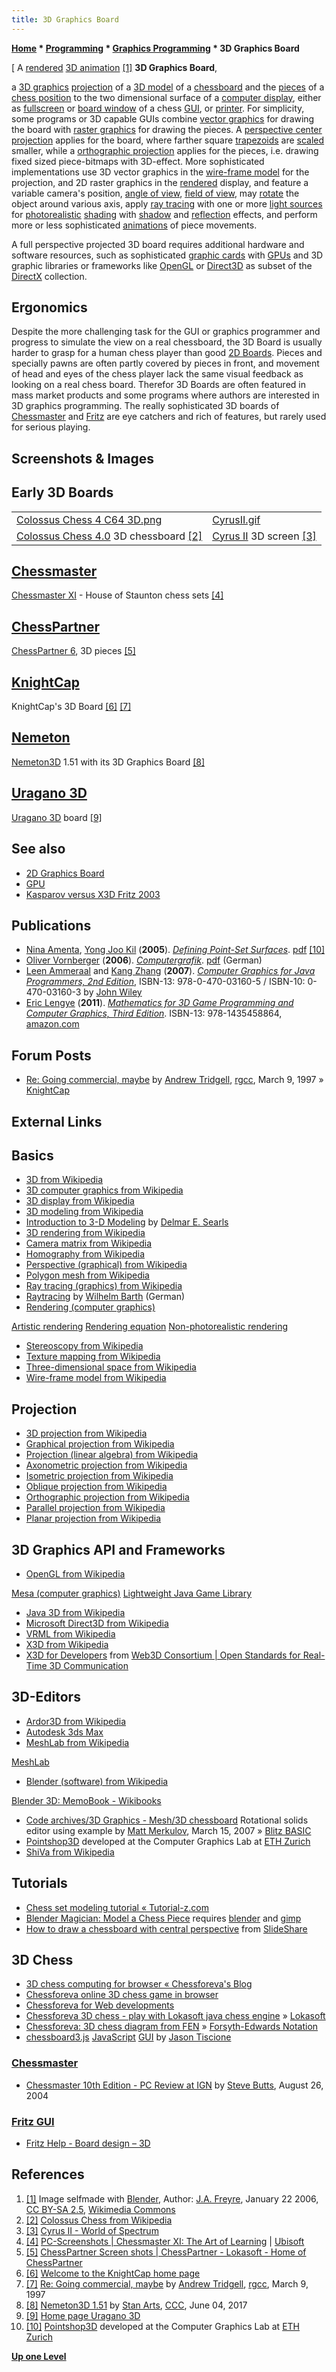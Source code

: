 ```yaml
---
title: 3D Graphics Board
---
```

**[Home](Home "Home") * [Programming](Programming "Programming") * [Graphics Programming](Graphics_Programming "Graphics Programming") * 3D Graphics Board**

\[ A [rendered](https://en.wikipedia.org/wiki/3D_rendering) [3D animation](https://en.wikipedia.org/wiki/Computer_animation) <a id="cite-note-1" href="#cite-ref-1">[1]</a>
**3D Graphics Board**,

a [3D graphics](https://en.wikipedia.org/wiki/3D_computer_graphics) [projection](https://en.wikipedia.org/wiki/3D_projection) of a [3D model](https://en.wikipedia.org/wiki/3D_modeling) of a [chessboard](Chessboard "Chessboard") and the [pieces](Pieces "Pieces") of a [chess position](Chess_Position "Chess Position") to the two dimensional surface of a [computer display](https://en.wikipedia.org/wiki/Computer_monitor), either as [fullscreen](https://en.wikipedia.org/wiki/Fullscreen) or [board window](GUI#BoardWindow "GUI") of a chess [GUI](GUI "GUI"), or [printer](https://en.wikipedia.org/wiki/Printer_%28computing%29). For simplicity, some programs or 3D capable GUIs combine [vector graphics](https://en.wikipedia.org/wiki/Vector_graphics) for drawing the board with [raster graphics](https://en.wikipedia.org/wiki/Raster_graphics) for drawing the pieces. A [perspective center projection](https://en.wikipedia.org/wiki/3D_projection#Perspective_projection) applies for the board, where farther square [trapezoids](https://en.wikipedia.org/wiki/Trapezoid) are [scaled](https://en.wikipedia.org/wiki/Image_scaling) smaller, while a [orthographic projection](https://en.wikipedia.org/wiki/Orthographic_projection) applies for the pieces, i.e. drawing fixed sized piece-bitmaps with 3D-effect. More sophisticated implementations use 3D vector graphics in the [wire-frame model](https://en.wikipedia.org/wiki/Wire-frame_model) for the projection, and 2D raster graphics in the [rendered](https://en.wikipedia.org/wiki/3D_rendering) display, and feature a variable camera's position, [angle of view](https://en.wikipedia.org/wiki/Angle_of_view), [field of view](https://en.wikipedia.org/wiki/Field_of_view), may [rotate](https://en.wikipedia.org/wiki/Rotation) the object around various axis, apply [ray tracing](https://en.wikipedia.org/wiki/Ray_tracing_%28graphics%29) with one or more [light sources](https://en.wikipedia.org/wiki/Light#Light_sources) for [photorealistic](https://en.wikipedia.org/wiki/Photorealism) [shading](https://en.wikipedia.org/wiki/Shading) with [shadow](https://en.wikipedia.org/wiki/Shadow) and [reflection](https://en.wikipedia.org/wiki/Reflection_%28computer_graphics%29) effects, and perform more or less sophisticated [animations](https://en.wikipedia.org/wiki/Computer_animation) of piece movements.

A full perspective projected 3D board requires additional hardware and software resources, such as sophisticated [graphic cards](https://en.wikipedia.org/wiki/Video_card) with [GPUs](GPU "GPU") and 3D graphic libraries or frameworks like [OpenGL](https://en.wikipedia.org/wiki/OpenGL) or [Direct3D](https://en.wikipedia.org/wiki/Microsoft_Direct3D) as subset of the [DirectX](https://en.wikipedia.org/wiki/DirectX) collection.

## Ergonomics

Despite the more challenging task for the GUI or graphics programmer and progress to simulate the view on a real chessboard, the 3D Board is usually harder to grasp for a human chess player than good [2D Boards](2D_Graphics_Board "2D Graphics Board"). Pieces and specially pawns are often partly covered by pieces in front, and movement of head and eyes of the chess player lack the same visual feedback as looking on a real chess board. Therefor 3D Boards are often featured in mass market products and some programs where authors are interested in 3D graphics programming. The really sophisticated 3D boards of [Chessmaster](Chessmaster "Chessmaster") and [Fritz](Fritz "Fritz") are eye catchers and rich of features, but rarely used for serious playing.

## Screenshots & Images

## Early 3D Boards

|  |  |
| --- | --- |
| [Colossus Chess 4 C64 3D.png](https://en.wikipedia.org/wiki/Colossus_Chess) | [CyrusII.gif](http://www.worldofspectrum.org/infoseekid.cgi?id=0001213) |
| [Colossus Chess 4.0](Colossus_Chess "Colossus Chess") 3D chessboard <a id="cite-note-2" href="#cite-ref-2">[2]</a> | [Cyrus II](Cyrus "Cyrus") 3D screen <a id="cite-note-3" href="#cite-ref-3">[3]</a> |

## [Chessmaster](Chessmaster "Chessmaster")

[](http://chessmaster.de.ubi.com/xi/pcScreens.php)
[Chessmaster XI](Chessmaster "Chessmaster") - House of Staunton chess sets <a id="cite-note-4" href="#cite-ref-4">[4]</a>

## [ChessPartner](ChessPartner "ChessPartner")

[](http://www.lokasoft.nl/chesspartner.aspx)
[ChessPartner 6](ChessPartner "ChessPartner"), 3D pieces <a id="cite-note-5" href="#cite-ref-5">[5]</a>

## [KnightCap](KnightCap "KnightCap")

[](http://www.samba.org/KnightCap/)
KnightCap's 3D Board <a id="cite-note-6" href="#cite-ref-6">[6]</a> <a id="cite-note-7" href="#cite-ref-7">[7]</a>

## [Nemeton](Nemeton "Nemeton")

[](http://www.talkchess.com/forum/viewtopic.php?t=64177)
[Nemeton3D](Nemeton "Nemeton") 1.51 with its 3D Graphics Board <a id="cite-note-8" href="#cite-ref-8">[8]</a>

## [Uragano 3D](Uragano "Uragano")

[](http://www.naddei.it/uragano_3d/)
[Uragano 3D](Uragano "Uragano") board <a id="cite-note-9" href="#cite-ref-9">[9]</a>

## See also

- [2D Graphics Board](2D_Graphics_Board "2D Graphics Board")
- [GPU](GPU "GPU")
- [Kasparov versus X3D Fritz 2003](Kasparov_versus_X3D_Fritz_2003 "Kasparov versus X3D Fritz 2003")

## Publications

- [Nina Amenta](http://www.cs.ucdavis.edu/%7Eamenta/), [Yong Joo Kil](http://graphics.cs.ucdavis.edu/%7Eyjkil/) (**2005**). *[Defining Point-Set Surfaces](http://graphics.cs.ucdavis.edu/%7Eyjkil/pub/defining.html)*. [pdf](http://graphics.stanford.edu/courses/cs468-05-winter/Papers/PCD/amenta_PCD.pdf) <a id="cite-note-10" href="#cite-ref-10">[10]</a>
- [Oliver Vornberger](Oliver_Vornberger "Oliver Vornberger") (**2006**). *[Computergrafik](http://www-lehre.inf.uos.de/%7Ecg/2006/skript/skript.html)*. [pdf](http://www-lehre.inf.uos.de/%7Ecg/2006/PDF/skript.pdf) (German)
- [Leen Ammeraal](Leen_Ammeraal "Leen Ammeraal") and [Kang Zhang](http://www.utdallas.edu/%7Ekzhang/) (**2007**). *[Computer Graphics for Java Programmers, 2nd Edition](http://home.planet.nl/%7Eammeraal/grjava2e.html)*, ISBN-13: 978-0-470-03160-5 / ISBN-10: 0-470-03160-3 by [John Wiley](http://eu.wiley.com/WileyCDA/Section/id-300022.html)
- [Eric Lengye](https://en.wikipedia.org/wiki/Eric_Lengyel) (**2011**). *[Mathematics for 3D Game Programming and Computer Graphics, Third Edition](http://www.mathfor3dgameprogramming.com/)*. ISBN-13: 978-1435458864, [amazon.com](http://www.amazon.com/exec/obidos/tg/detail/-/1435458869)

## Forum Posts

- [Re: Going commercial, maybe](https://groups.google.com/group/rec.games.chess.computer/msg/ded7e4e4304d8d4e) by [Andrew Tridgell](Andrew_Tridgell "Andrew Tridgell"), [rgcc](Computer_Chess_Forums "Computer Chess Forums"), March 9, 1997 » [KnightCap](KnightCap "KnightCap")

## External Links

## Basics

- [3D from Wikipedia](https://en.wikipedia.org/wiki/3D)
- [3D computer graphics from Wikipedia](https://en.wikipedia.org/wiki/3D_computer_graphics)
- [3D display from Wikipedia](https://en.wikipedia.org/wiki/3D_display)
- [3D modeling from Wikipedia](https://en.wikipedia.org/wiki/3D_modeling)
- [Introduction to 3-D Modeling](http://dsearls.org/courses/C122CompSci/Graphics/IntroModeling.htm) by [Delmar E. Searls](http://www.asbury.edu/academics/departments/mathematics/faculty-staff/delmar-searls)
- [3D rendering from Wikipedia](https://en.wikipedia.org/wiki/3D_rendering)
- [Camera matrix from Wikipedia](https://en.wikipedia.org/wiki/Camera_matrix)
- [Homography from Wikipedia](https://en.wikipedia.org/wiki/Homography)
- [Perspective (graphical) from Wikipedia](https://en.wikipedia.org/wiki/Perspective_%28graphical%29)
- [Polygon mesh from Wikipedia](https://en.wikipedia.org/wiki/Polygon_mesh)
- [Ray tracing (graphics) from Wikipedia](https://en.wikipedia.org/wiki/Ray_tracing_%28graphics%29)
- [Raytracing](https://www.ads.tuwien.ac.at/research/Raytracing.html) by [Wilhelm Barth](Wilhelm_Barth "Wilhelm Barth") (German)
- [Rendering (computer graphics)](https://en.wikipedia.org/wiki/Rendering_%28computer_graphics%29)

[Artistic rendering](https://en.wikipedia.org/wiki/Artistic_rendering)
[Rendering equation](https://en.wikipedia.org/wiki/Rendering_equation)
[Non-photorealistic rendering](https://en.wikipedia.org/wiki/Non-photorealistic_rendering)

- [Stereoscopy from Wikipedia](https://en.wikipedia.org/wiki/Stereoscopy)
- [Texture mapping from Wikipedia](https://en.wikipedia.org/wiki/Texture_mapping)
- [Three-dimensional space from Wikipedia](https://en.wikipedia.org/wiki/Three-dimensional_space)
- [Wire-frame model from Wikipedia](https://en.wikipedia.org/wiki/Wire-frame_model)

## Projection

- [3D projection from Wikipedia](https://en.wikipedia.org/wiki/3D_projection)
- [Graphical projection from Wikipedia](https://en.wikipedia.org/https://en.wikipedia.org/wiki/Graphical_projection)
- [Projection (linear algebra) from Wikipedia](https://en.wikipedia.org/wiki/Projection_%28linear_algebra%29)
- [Axonometric projection from Wikipedia](https://en.wikipedia.org/wiki/Axonometric_projection)
- [Isometric projection from Wikipedia](https://en.wikipedia.org/wiki/Isometric_projection)
- [Oblique projection from Wikipedia](https://en.wikipedia.org/wiki/Oblique_projection)
- [Orthographic projection from Wikipedia](https://en.wikipedia.org/wiki/Orthographic_projection)
- [Parallel projection from Wikipedia](https://en.wikipedia.org/wiki/Parallel_projection)
- [Planar projection from Wikipedia](https://en.wikipedia.org/wiki/Planar_projection)

## 3D Graphics API and Frameworks

- [OpenGL from Wikipedia](https://en.wikipedia.org/wiki/OpenGL)

[Mesa (computer graphics)](https://en.wikipedia.org/wiki/Mesa_%28computer_graphics%29)
[Lightweight Java Game Library](https://en.wikipedia.org/wiki/Lightweight_Java_Game_Library)

- [Java 3D from Wikipedia](https://en.wikipedia.org/wiki/Java_3D)
- [Microsoft Direct3D from Wikipedia](https://en.wikipedia.org/wiki/Microsoft_Direct3D)
- [VRML from Wikipedia](https://en.wikipedia.org/wiki/VRML)
- [X3D from Wikipedia](https://en.wikipedia.org/wiki/X3D)
- [X3D for Developers](http://www.web3d.org/x3d/) from [Web3D Consortium | Open Standards for Real-Time 3D Communication](http://www.web3d.org/)

## 3D-Editors

- [Ardor3D from Wikipedia](https://en.wikipedia.org/wiki/Ardor3D)
- [Autodesk 3ds Max](https://en.wikipedia.org/wiki/Autodesk_3ds_Max)
- [MeshLab from Wikipedia](https://en.wikipedia.org/wiki/MeshLab)

[MeshLab](http://meshlab.sourceforge.net/)

- [Blender (software) from Wikipedia](https://en.wikipedia.org/wiki/Blender_%28software%29)

[Blender 3D: MemoBook - Wikibooks](http://en.wikibooks.org/wiki/Blender_3D:_MemoBook)

- [Code archives/3D Graphics - Mesh/3D chessboard](http://www.blitzbasic.com/codearcs/codearcs.php?code=1964) Rotational solids editor using example by [Matt Merkulov](http://ru-ru.facebook.com/MattMerkulov), March 15, 2007 » [Blitz BASIC](https://en.wikipedia.org/wiki/Blitz_BASIC)
- [Pointshop3D](http://graphics.ethz.ch/pointshop3d/) developed at the Computer Graphics Lab at [ETH Zurich](ETH_Zurich "ETH Zurich")
- [ShiVa from Wikipedia](https://en.wikipedia.org/wiki/ShiVa)

## Tutorials

- [Chess set modeling tutorial « Tutorial-z.com](http://tutorial-z.com/chess-set-modeling-tutorial/)
- [Blender Magician: Model a Chess Piece](http://blendermagician.blogspot.de/2012/04/model-chess-piece.html) requires [blender](https://en.wikipedia.org/wiki/Blender_%28software%29) and [gimp](https://en.wikipedia.org/wiki/GIMP)
- [How to draw a chessboard with central perspective](http://www.slideshare.net/Sweedie/chessboard) from [SlideShare](https://en.wikipedia.org/wiki/SlideShare)

## 3D Chess

- [3D chess computing for browser « Chessforeva's Blog](http://chessforeva.wordpress.com/2010/06/26/3d-chess-computing-for-browser/)
- [Chessforeva online 3D chess game in browser](http://chessforeva.appspot.com/)
- [Chessforeva for Web developments](http://chessforeva.blogspot.de/2009/06/chessforeva-for-web-developments.html)
- [Chessforeva 3D chess - play with Lokasoft java chess engine](http://chessforeva.appspot.com/C0_Loka.htm) » [Lokasoft](Lokasoft "Lokasoft")
- [Chessforeva: 3D chess diagram from FEN](http://chessforeva.blogspot.de/2009/10/3d-chess-diagram-from-fen.html) » [Forsyth-Edwards Notation](Forsyth-Edwards_Notation "Forsyth-Edwards Notation")
- [chessboard3.js](http://jtiscione.github.io/chessboard3js/play.html) [JavaScript](JavaScript "JavaScript") [GUI](GUI "GUI") by [Jason Tiscione](index.php?title=Jason_Tiscione&action=edit&redlink=1 "Jason Tiscione (page does not exist)")

### [Chessmaster](Chessmaster "Chessmaster")

- [Chessmaster 10th Edition - PC Review at IGN](http://pc.ign.com/articles/542/542613p1.html) by [Steve Butts](http://stars.ign.com/objects/142/14245913.html), August 26, 2004

### [Fritz GUI](Fritz#GUI "Fritz")

- [Fritz Help - Board design – 3D](http://help.chessbase.com/Fritz/16/Eng/index.html?board_3d.htm)

## References

1. <a id="cite-ref-1" href="#cite-note-1">[1]</a> Image selfmade with [Blender](https://en.wikipedia.org/wiki/Blender_%28software%29), Author: [J.A. Freyre](https://en.wikipedia.org/wiki/User:Jfreyre), January 22 2006, [CC BY-SA 2.5](https://creativecommons.org/licenses/by-sa/2.5/deed.en), [Wikimedia Commons](https://en.wikipedia.org/wiki/Wikimedia_Commons)
1. <a id="cite-ref-2" href="#cite-note-2">[2]</a> [Colossus Chess from Wikipedia](https://en.wikipedia.org/wiki/Colossus_Chess)
1. <a id="cite-ref-3" href="#cite-note-3">[3]</a> [Cyrus II - World of Spectrum](http://www.worldofspectrum.org/infoseekid.cgi?id=0001213)
1. <a id="cite-ref-4" href="#cite-note-4">[4]</a> [PC-Screenshots | Chessmaster XI: The Art of Learning](http://chessmaster.de.ubi.com/xi/pcScreens.php) | [Ubisoft](index.php?title=Ubisoft&action=edit&redlink=1 "Ubisoft (page does not exist)")
1. <a id="cite-ref-5" href="#cite-note-5">[5]</a> [ChessPartner Screen shots | ChessPartner - Lokasoft - Home of ChessPartner](http://www.lokasoft.nl/chesspartner.aspx)
1. <a id="cite-ref-6" href="#cite-note-6">[6]</a> [Welcome to the KnightCap home page](http://samba.anu.edu.au/KnightCap/)
1. <a id="cite-ref-7" href="#cite-note-7">[7]</a> [Re: Going commercial, maybe](https://groups.google.com/group/rec.games.chess.computer/msg/ded7e4e4304d8d4e) by [Andrew Tridgell](Andrew_Tridgell "Andrew Tridgell"), [rgcc](Computer_Chess_Forums "Computer Chess Forums"), March 9, 1997
1. <a id="cite-ref-8" href="#cite-note-8">[8]</a> [Nemeton3D 1.51](http://www.talkchess.com/forum/viewtopic.php?t=64177) by [Stan Arts](Stan_Arts "Stan Arts"), [CCC](CCC "CCC"), June 04, 2017
1. <a id="cite-ref-9" href="#cite-note-9">[9]</a> [Home page Uragano 3D](http://www.naddei.it/uragano_3d/)
1. <a id="cite-ref-10" href="#cite-note-10">[10]</a> [Pointshop3D](http://graphics.ethz.ch/pointshop3d/) developed at the Computer Graphics Lab at [ETH Zurich](ETH_Zurich "ETH Zurich")

**[Up one Level](Graphics_Programming "Graphics Programming")**

